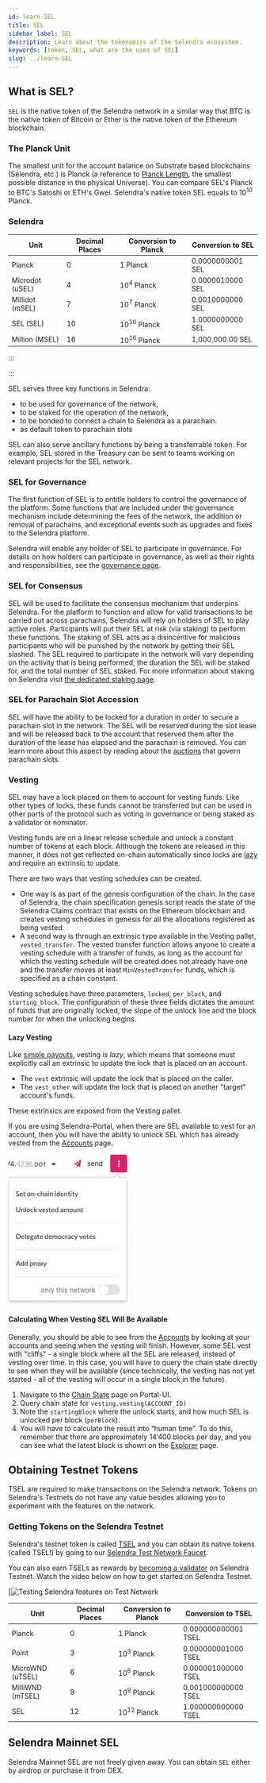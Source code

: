 ```yaml
---
id: learn-SEL
title: SEL
sidebar_label: SEL
description: Learn about the tokenomics of the Selendra ecosystem.
keywords: [token, SEL, what are the uses of SEL]
slug: ../learn-SEL
---
```


## What is SEL?

`SEL` is the native token of the Selendra network in a similar way that BTC is the native token of
Bitcoin or Ether is the native token of the Ethereum blockchain.

### The Planck Unit

The smallest unit for the account balance on Substrate based blockchains (Selendra, etc.) is
Planck (a reference to [Planck Length](https://en.wikipedia.org/wiki/Planck_length), the smallest
possible distance in the physical Universe). You can compare SEL's Planck to BTC's Satoshi or ETH's
Gwei. Selendra's native token SEL equals to 10<sup>10</sup> Planck.

### Selendra

| Unit            | Decimal Places | Conversion to Planck   | Conversion to SEL |
| --------------- | -------------- | ---------------------- | ----------------- |
| Planck          | 0              | 1 Planck               | 0.0000000001 SEL  |
| Microdot (uSEL) | 4              | 10<sup>4</sup> Planck  | 0.0000010000 SEL  |
| Millidot (mSEL) | 7              | 10<sup>7</sup> Planck  | 0.0010000000 SEL  |
| SEL (SEL)       | 10             | 10<sup>10</sup> Planck | 1.0000000000 SEL  |
| Million (MSEL)  | 16             | 10<sup>16</sup> Planck | 1,000,000.00 SEL  |

:::

:::

SEL serves three key functions in Selendra:

- to be used for governance of the network,
- to be staked for the operation of the network,
- to be bonded to connect a chain to Selendra as a parachain.
- as default token to parachain slots

SEL can also serve ancillary functions by being a transferrable token. For example, SEL stored in
the Treasury can be sent to teams working on relevant projects for the SEL network.

### SEL for Governance

The first function of SEL is to entitle holders to control the governance of the platform. Some
functions that are included under the governance mechanism include determining the fees of the
network, the addition or removal of parachains, and exceptional events such as upgrades and fixes to
the Selendra platform.

Selendra will enable any holder of SEL to participate in governance. For details on how holders can
participate in governance, as well as their rights and responsibilities, see the
[governance page](learn-governance.md).

### SEL for Consensus

SEL will be used to facilitate the consensus mechanism that underpins Selendra. For the platform to
function and allow for valid transactions to be carried out across parachains, Selendra will rely on
holders of SEL to play active roles. Participants will put their SEL at risk (via staking) to
perform these functions. The staking of SEL acts as a disincentive for malicious participants who
will be punished by the network by getting their SEL slashed. The SEL required to participate in the
network will vary depending on the activity that is being performed, the duration the SEL will be
staked for, and the total number of SEL staked. For more information about staking on Selendra visit
[the dedicated staking page](./learn-staking.md).

### SEL for Parachain Slot Accession

SEL will have the ability to be locked for a duration in order to secure a parachain slot in the
network. The SEL will be reserved during the slot lease and will be released back to the account
that reserved them after the duration of the lease has elapsed and the parachain is removed. You can
learn more about this aspect by reading about the [auctions](learn-auction.md) that govern parachain
slots.

### Vesting

SEL may have a lock placed on them to account for vesting funds. Like other types of locks, these
funds cannot be transferred but can be used in other parts of the protocol such as voting in
governance or being staked as a validator or nominator.

Vesting funds are on a linear release schedule and unlock a constant number of tokens at each block.
Although the tokens are released in this manner, it does not get reflected on-chain automatically
since locks are [lazy](#lazy-vesting) and require an extrinsic to update.

There are two ways that vesting schedules can be created.

- One way is as part of the genesis configuration of the chain. In the case of Selendra,
  the chain specification genesis script reads the state of the Selendra Claims contract that exists
  on the Ethereum blockchain and creates vesting schedules in genesis for all the allocations
  registered as being vested.
- A second way is through an extrinsic type available in the Vesting pallet, `vested_transfer`. The
  vested transfer function allows anyone to create a vesting schedule with a transfer of funds, as
  long as the account for which the vesting schedule will be created does not already have one and
  the transfer moves at least `MinVestedTransfer` funds, which is specified as a chain constant.

Vesting schedules have three parameters, `locked`, `per_block`, and `starting_block`. The
configuration of these three fields dictates the amount of funds that are originally locked, the
slope of the unlock line and the block number for when the unlocking begins.

#### Lazy Vesting

Like [simple payouts](learn-simple-payouts.md), vesting is _lazy_, which means that someone must
explicitly call an extrinsic to update the lock that is placed on an account.

- The `vest` extrinsic will update the lock that is placed on the caller.
- The `vest_other` will update the lock that is placed on another "target" account's funds.

These extrinsics are exposed from the Vesting pallet.

If you are using Selendra-Portal, when there are SEL available to vest for an account, then you will
have the ability to unlock SEL which has already vested from the
[Accounts](https://portal.selendra.org/#/accounts) page.

![unbond](../assets/unlock-vesting.png)

#### Calculating When Vesting SEL Will Be Available

Generally, you should be able to see from the [Accounts](https://portal.selendra.org/#/accounts) by
looking at your accounts and seeing when the vesting will finish. However, some SEL vest with
"cliffs" - a single block where all the SEL are released, instead of vesting over time. In this
case, you will have to query the chain state directly to see when they will be available (since
technically, the vesting has not yet started - all of the vesting will occur in a single block in
the future).

1. Navigate to the
   [Chain State](https://portal.selendra.org/?rpc=wss%3A%2F%2Frpc.selendra.org#/chainstate) page on
   Portal-UI.
2. Query chain state for `vesting.vesting(ACCOUNT_ID)`
3. Note the `startingBlock` where the unlock starts, and how much SEL is unlocked per block
   (`perBlock`).
4. You will have to calculate the result into “human time". To do this, remember that there are
   approximately 14’400 blocks per day, and you can see what the latest block is shown on the
   [Explorer](https://portal.selendra.org/?rpc=wss%3A%2F%2Frpc.selendra.org#/explorer) page.

## Obtaining Testnet Tokens

TSEL are required to make transactions on the Selendra network. Tokens on Selendra's Testnets
do not have any value besides allowing you to experiment with the features on the
network.

### Getting Tokens on the Selendra Testnet

Selendra's testnet token is called [TSEL](../maintain/maintain-networks.md#selendra-test-network) and
you can obtain its native tokens (called TSEL!) by going to our [Selendra Test Network Faucet](https://faucet.selendra.org).

You can also earn TSELs as rewards by [becoming a validator](learn-validator.md) on Selendra Testnet.
Watch the video below on how to get started on Selendra Testnet.

[![Testing Selendra features on Test Network](https://www.youtube.com/channel/UCWO6SVOPiR6CFBrHRLD2DDA)

| Unit             | Decimal Places | Conversion to Planck   | Conversion to TSEL  |
| ---------------- | -------------- | ---------------------- | ------------------- |
| Planck           | 0              | 1 Planck               | 0.000000000001 TSEL |
| Point            | 3              | 10<sup>3</sup> Planck  | 0.000000001000 TSEL |
| MicroWND (uTSEL) | 6              | 10<sup>6</sup> Planck  | 0.000001000000 TSEL |
| MilliWND (mTSEL) | 9              | 10<sup>9</sup> Planck  | 0.001000000000 TSEL |
| SEL              | 12             | 10<sup>12</sup> Planck | 1.000000000000 TSEL |

## Selendra Mainnet SEL

Selendra Mainnet SEL are not freely given away. You can obtain `SEL` either by airdrop or purchase it from DEX.
